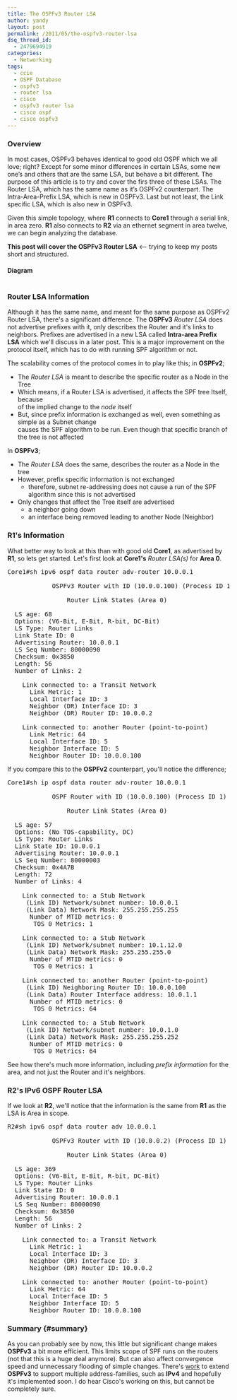 ```yaml
---
title: The OSPFv3 Router LSA
author: yandy
layout: post
permalink: /2011/05/the-ospfv3-router-lsa
dsq_thread_id:
  - 2479694919
categories:
  - Networking
tags:
  - ccie
  - OSPF Database
  - ospfv3
  - router lsa
  - cisco
  - ospfv3 router lsa
  - cisco ospf
  - cisco ospfv3
---
```

### Overview

In most cases, OSPFv3 behaves identical to good old OSPF which we all love; right? Except for some minor differences in certain LSAs, some new one’s and others that are the same LSA, but behave a bit different. The purpose of this article is to try and cover the firs three of these LSAs. The Router LSA, which has the same name as it’s OSPFv2 counterpart. The Intra-Area-Prefix LSA, which is new in OSPFv3. Last but not least, the Link specific LSA, which is also new in OSPFv3.

Given this simple topology, where **R1** connects to **Core1** through a serial link, in area zero. **R1** also connects to **R2** via an ethernet segment in area twelve, we can begin analyzing the database.

**This post will cover the OSPFv3 Router LSA** <— trying to keep my posts short and structured.

#### Diagram

<a href="{{ site.url }}/assets/images/ospfv3_nmbr_one.png"><img style="border:0 initial initial;" src="{{ site.url }}/assets/images/ospfv3_nmbr_one.png" alt="" width="" height="" /></a>

<!--more-->

### Router LSA Information

Although it has the same name, and meant for the same purpose as OSPFv2 Router LSA, there's a significant difference. The **OSPFv3** *Router LSA* does not advertise prefixes with it, only describes the Router and it's links to neighbors. Prefixes are advertised in a new LSA called **Intra-area Prefix LSA** which we'll discuss in a later post. This is a major improvement on the protocol itself, which has to do with running SPF algorithm or not.

The scalability comes of the protocol comes in to play like this; in **OSPFv2**;

  * The *Router LSA* is meant to describe the specific router as a Node in the Tree 
  * Which means, if a Router LSA is advertised, it affects the SPF tree Itself, because  
    of the implied change to the *node* itself
  * But, since prefix information is exchanged as well, even something as simple as a Subnet change  
    causes the SPF algorithm to be run. Even though that specific branch of the tree is not affected

In **OSPFv3**;

  * The *Router LSA* does the same, describes the router as a Node in the tree
  * However, prefix specific information is not exchanged 
      * therefore, subnet re-addressing does not cause a run of the SPF algorithm since this is not advertised
  * Only changes that affect the Tree itself are advertised 
      * a neighbor going down
      * an interface being removed leading to another Node (Neighbor)

### R1's Information

What better way to look at this than with good old **Core1**, as advertised by **R1**, so lets get started. Let's first look at **Core1's** *Router LSA(s)* for **Area 0**. 

<pre lang="plain">Core1#sh ipv6 ospf data router adv-router 10.0.0.1  

            OSPFv3 Router with ID (10.0.0.100) (Process ID 1)

                Router Link States (Area 0)

  LS age: 68
  Options: (V6-Bit, E-Bit, R-bit, DC-Bit)
  LS Type: Router Links
  Link State ID: 0
  Advertising Router: 10.0.0.1
  LS Seq Number: 80000090
  Checksum: 0x3850
  Length: 56
  Number of Links: 2

    Link connected to: a Transit Network
      Link Metric: 1
      Local Interface ID: 3
      Neighbor (DR) Interface ID: 3
      Neighbor (DR) Router ID: 10.0.0.2

    Link connected to: another Router (point-to-point)
      Link Metric: 64
      Local Interface ID: 5
      Neighbor Interface ID: 5
      Neighbor Router ID: 10.0.0.100
</pre>

If you compare this to the **OSPFv2** counterpart, you'll notice the difference;

<pre lang="plain">Core1#sh ip ospf data router adv-router 10.0.0.1  

            OSPF Router with ID (10.0.0.100) (Process ID 1)

                Router Link States (Area 0)

  LS age: 57
  Options: (No TOS-capability, DC)
  LS Type: Router Links
  Link State ID: 10.0.0.1
  Advertising Router: 10.0.0.1
  LS Seq Number: 80000003
  Checksum: 0x4A7B
  Length: 72
  Number of Links: 4

    Link connected to: a Stub Network
     (Link ID) Network/subnet number: 10.0.0.1
     (Link Data) Network Mask: 255.255.255.255
      Number of MTID metrics: 0
       TOS 0 Metrics: 1

    Link connected to: a Stub Network
     (Link ID) Network/subnet number: 10.1.12.0
     (Link Data) Network Mask: 255.255.255.0
      Number of MTID metrics: 0
       TOS 0 Metrics: 1

    Link connected to: another Router (point-to-point)
     (Link ID) Neighboring Router ID: 10.0.0.100
     (Link Data) Router Interface address: 10.0.1.1
      Number of MTID metrics: 0
       TOS 0 Metrics: 64

    Link connected to: a Stub Network
     (Link ID) Network/subnet number: 10.0.1.0
     (Link Data) Network Mask: 255.255.255.252
      Number of MTID metrics: 0
       TOS 0 Metrics: 64
</pre>

See how there's much more information, including *prefix information* for the area, and not just the Router and it's neighbors.

### R2's IPv6 OSPF Router LSA

If we look at **R2**, we'll notice that the information is the same from **R1** as the LSA is Area in scope. 

<pre lang="plain">R2#sh ipv6 ospf data router adv 10.0.0.1

            OSPFv3 Router with ID (10.0.0.2) (Process ID 1)

                Router Link States (Area 0)

  LS age: 369
  Options: (V6-Bit, E-Bit, R-bit, DC-Bit)
  LS Type: Router Links
  Link State ID: 0
  Advertising Router: 10.0.0.1
  LS Seq Number: 80000090
  Checksum: 0x3850
  Length: 56
  Number of Links: 2

    Link connected to: a Transit Network
      Link Metric: 1
      Local Interface ID: 3
      Neighbor (DR) Interface ID: 3
      Neighbor (DR) Router ID: 10.0.0.2

    Link connected to: another Router (point-to-point)
      Link Metric: 64
      Local Interface ID: 5
      Neighbor Interface ID: 5
      Neighbor Router ID: 10.0.0.100
</pre>

### Summary {#summary}

As you can probably see by now, this little but significant change makes **OSPFv3** a bit more efficient. This limits scope of SPF runs on the routers (not that this is a huge deal anymore). But can also affect convergence speed and unnecessary flooding of simple changes. There's <a href="http://tools.ietf.org/search/rfc5838" target="blank">work</a> to extend **OSPFv3** to support multiple address-families, such as **IPv4** and hopefully it's implemented soon. I do hear Cisco's working on this, but cannot be completely sure.